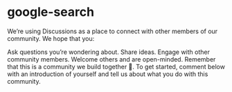 # google-search
We’re using Discussions as a place to connect with other members of our community. We hope that you:

Ask questions you’re wondering about.
Share ideas.
Engage with other community members.
Welcome others and are open-minded. Remember that this is a community we
build together 💪.
To get started, comment below with an introduction of yourself and tell us about what you do with this community.
